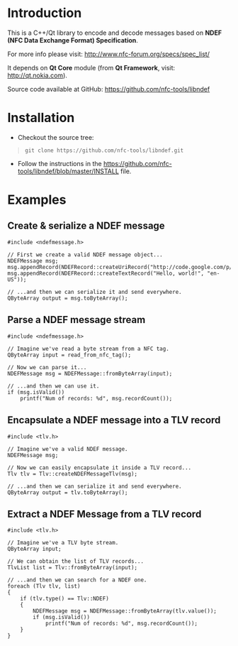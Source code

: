 # Introduction

This is a C++/Qt library to encode and decode messages based on **NDEF (NFC Data Exchange Format) Specification**.

For more info please visit: http://www.nfc-forum.org/specs/spec_list/

It depends on **Qt Core** module (from **Qt Framework**, visit: http://qt.nokia.com).

Source code available at GitHub: https://github.com/nfc-tools/libndef

# Installation

  * Checkout the source tree:

> ` git clone https://github.com/nfc-tools/libndef.git `

  * Follow the instructions in the https://github.com/nfc-tools/libndef/blob/master/INSTALL file.

# Examples

## Create & serialize a NDEF message

```
#include <ndefmessage.h>

// First we create a valid NDEF message object...
NDEFMessage msg;
msg.appendRecord(NDEFRecord::createUriRecord("http://code.google.com/p/libndef"));
msg.appendRecord(NDEFRecord::createTextRecord("Hello, world!", "en-US"));

// ...and then we can serialize it and send everywhere.
QByteArray output = msg.toByteArray();
```

## Parse a NDEF message stream

```
#include <ndefmessage.h>

// Imagine we've read a byte stream from a NFC tag.
QByteArray input = read_from_nfc_tag();

// Now we can parse it...
NDEFMessage msg = NDEFMessage::fromByteArray(input);

// ...and then we can use it.
if (msg.isValid())
    printf("Num of records: %d", msg.recordCount());
```

## Encapsulate a NDEF message into a TLV record

```
#include <tlv.h>

// Imagine we've a valid NDEF message.
NDEFMessage msg;

// Now we can easily encapsulate it inside a TLV record...
Tlv tlv = Tlv::createNDEFMessageTlv(msg);

// ...and then we can serialize it and send everywhere.
QByteArray output = tlv.toByteArray();
```

## Extract a NDEF Message from a TLV record
```
#include <tlv.h>

// Imagine we've a TLV byte stream.
QByteArray input;

// We can obtain the list of TLV records...
TlvList list = Tlv::fromByteArray(input);

// ...and then we can search for a NDEF one.
foreach (Tlv tlv, list)
{
    if (tlv.type() == Tlv::NDEF)
    {
        NDEFMessage msg = NDEFMessage::fromByteArray(tlv.value());
        if (msg.isValid())
            printf("Num of records: %d", msg.recordCount());
    }
}
```
